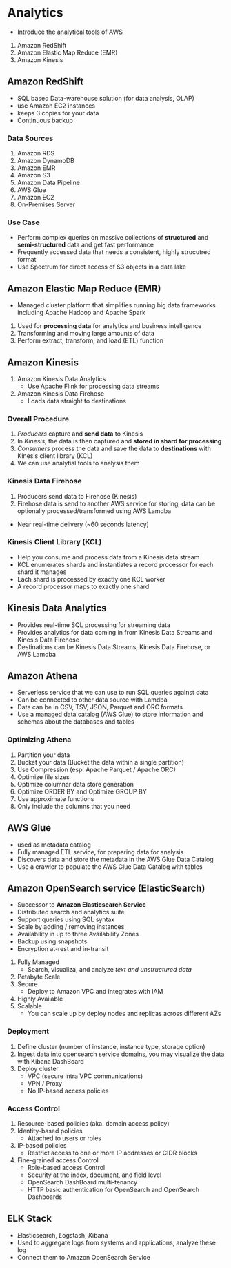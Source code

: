 # Analytics
* Introduce the analytical tools of AWS
1. Amazon RedShift
2. Amazon Elastic Map Reduce (EMR)
3. Amazon Kinesis

## Amazon RedShift
* SQL based Data-warehouse solution (for data analysis, OLAP)
* use Amazon EC2 instances
* keeps 3 copies for your data
* Continuous backup

### Data Sources
1. Amazon RDS
2. Amazon DynamoDB
3. Amazon EMR
4. Amazon S3
5. Amazon Data Pipeline
6. AWS Glue
7. Amazon EC2
8. On-Premises Server

### Use Case
* Perform complex queries on massive collections of **structured** and **semi-structured** data and get fast performance
* Frequently accessed data that needs a consistent, highly strucutred format
* Use Spectrum for direct access of S3 objects in a data lake


## Amazon Elastic Map Reduce (EMR)
* Managed cluster platform that simplifies running big data frameworks including Apache Hadoop and Apache Spark
1. Used for **processing data** for analytics and business intelligence
2. Transforming and moving large amounts of data
3. Perform extract, transform, and load (ETL) function 

## Amazon Kinesis
1. Amazon Kinesis Data Analytics
   * Use Apache Flink for processing data streams
2. Amazon Kinesis Data Firehose
   * Loads data straight to destinations

### Overall Procedure
1. *Producers* capture and **send data** to Kinesis
2. In *Kinesis*, the data is then captured and **stored in shard for processing**
3. *Consumers* process the data and save the data to **destinations** with Kinesis client library (KCL)
4. We can use analytial tools to analysis them

### Kinesis Data Firehose
1. Producers send data to Firehose (Kinesis)
2. Firehose data is send to another AWS service for storing, data can be optionally processed/transformed using AWS Lamdba
* Near real-time delivery (~60 seconds latency)

### Kinesis Client Library (KCL)
* Help you consume and process data from a Kinesis data stream
* KCL enumerates shards and instantiates a record processor for each shard it manages
* Each shard is processed by exactly one KCL worker
* A record processor maps to exactly one shard

## Kinesis Data Analytics
* Provides real-time SQL processing for streaming data
* Provides analytics for data coming in from Kinesis Data Streams and Kinesis Data Firehose
* Destinations can be Kinesis Data Streams, Kinesis Data Firehose, or AWS Lamdba

## Amazon Athena 
* Serverless service that we can use to run SQL queries against data
* Can be connected to other data source with Lamdba
* Data can be in CSV, TSV, JSON, Parquet and ORC formats
* Use a managed data catalog (AWS Glue) to store information and schemas about the databases and tables
### Optimizing Athena
1. Partition your data
2. Bucket your data (Bucket the data within a single partition)
3. Use Compression (esp. Apache Parquet / Apache ORC)
4. Optimize file sizes
5. Optimize columnar data store generation
6. Optimize ORDER BY and Optimize GROUP BY
7. Use approximate functions
8. Only include the columns that you need

## AWS Glue
* used as metadata catalog
* Fully managed ETL service, for preparing data for analysis
* Discovers data and store the metadata in the AWS Glue Data Catalog
* Use a crawler to populate the AWS Glue Data Catalog with tables

## Amazon OpenSearch service (ElasticSearch)
* Successor to **Amazon Elasticsearch Service**
* Distributed search and analytics suite
* Support queries using SQL syntax
* Scale by adding / removing instances
* Availability in up to three Availability Zones
* Backup using snapshots
* Encryption at-rest and in-transit
1. Fully Managed
   * Search, visualiza, and analyze *text and unstructured data*
2. Petabyte Scale
3. Secure
   * Deploy to Amazon VPC and integrates with IAM
4. Highly Available
5. Scalable
   * You can scale up by deploy nodes and replicas across different AZs

### Deployment
1. Define cluster (number of instance, instance type, storage option)
2. Ingest data into opensearch service domains, you may visualize the data with Kibana DashBoard
3. Deploy cluster
   * VPC (secure intra VPC communications)
   * VPN / Proxy 
   * No IP-based access policies

### Access Control
1. Resource-based policies (aka. domain access policy)
2. Identity-based policies
   * Attached to users or roles
3. IP-based policies 
   * Restrict access to one or more IP addresses or CIDR blocks
4. Fine-grained access Control
   * Role-based access Control
   * Security at the index, document, and field level
   * OpenSearch DashBoard multi-tenancy
   * HTTP basic authentication for OpenSearch and OpenSearch Dashboards

## ELK Stack
* *E*lasticsearch, *L*ogstash, *K*ibana
* Used to aggregate logs from systems and applications, analyze these log
* Connect them to Amazon OpenSearch Service

